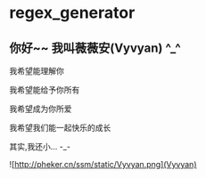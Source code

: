 # regex_generator
## 你好~~ 我叫薇薇安(Vyvyan) ^_^


我希望能理解你  

我希望能给予你所有  

我希望成为你所爱  

我希望我们能一起快乐的成长  

其实,我还小... -_-  

![http://pheker.cn/ssm/static/Vyvyan.png](Vyvyan)

